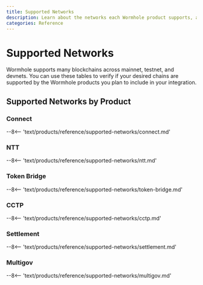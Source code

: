 ```yaml
---
title: Supported Networks
description: Learn about the networks each Wormhole product supports, and explore links to documentation, official websites, and block explorers.
categories: Reference
---
```


# Supported Networks

Wormhole supports many blockchains across mainnet, testnet, and devnets. You can use these tables to verify if your desired chains are supported by the Wormhole products you plan to include in your integration. 

## Supported Networks by Product

### Connect

--8<-- 'text/products/reference/supported-networks/connect.md'

### NTT

--8<-- 'text/products/reference/supported-networks/ntt.md'

### Token Bridge

--8<-- 'text/products/reference/supported-networks/token-bridge.md'

### CCTP

--8<-- 'text/products/reference/supported-networks/cctp.md'

### Settlement

--8<-- 'text/products/reference/supported-networks/settlement.md'

### Multigov

--8<-- 'text/products/reference/supported-networks/multigov.md'